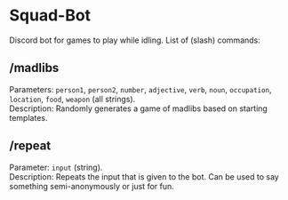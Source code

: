 # Squad-Bot
Discord bot for games to play while idling. List of (slash) commands:

## /madlibs
Parameters: `person1`, `person2`, `number`, `adjective`, `verb`, `noun`, `occupation`, `location`, `food`, `weapon` (all strings). <br />
Description: Randomly generates a game of madlibs based on starting templates.

## /repeat
Parameter: `input` (string). <br />
Description: Repeats the input that is given to the bot. Can be used to say something semi-anonymously or just for fun.
